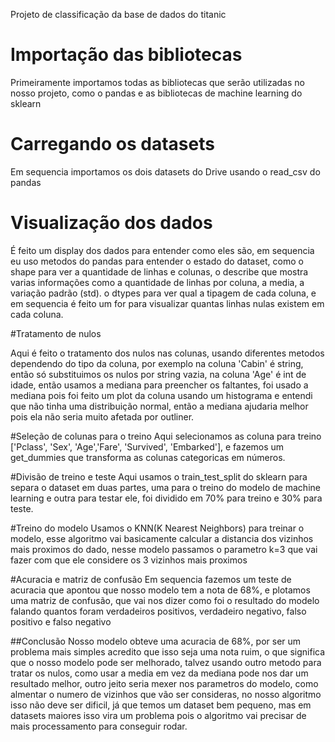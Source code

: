 Projeto de classificação da base de dados do titanic

# Importação das bibliotecas

 Primeiramente importamos todas as bibliotecas que serão utilizadas no nosso projeto, como o pandas e as bibliotecas de machine learning do sklearn

 # Carregando os datasets

 Em sequencia importamos os dois datasets do Drive usando  o read_csv do pandas

 # Visualização dos dados

 É feito um display dos dados para entender como eles são, em sequencia eu uso metodos do pandas para entender o estado do dataset, como o shape para ver a quantidade de linhas e colunas, o describe que mostra varias informações como a quantidade de linhas por coluna, a media, a variação padrão (std). o dtypes para ver qual a tipagem de cada coluna, e em sequencia é feito um for para visualizar quantas linhas nulas existem em cada coluna.

 #Tratamento de nulos

 Aqui é feito o tratamento dos nulos nas colunas, usando diferentes metodos dependendo do tipo da coluna, por exemplo na coluna 'Cabin' é string, então só substituimos os nulos por string vazia, na coluna 'Age' é int de idade, então usamos a mediana para preencher os faltantes, foi usado a mediana pois foi feito um plot da coluna usando um histograma e entendi que não tinha uma distribuição normal, então a mediana ajudaria melhor pois ela não seria muito afetada por outliner.

 #Seleção de colunas para o treino
 Aqui selecionamos as coluna para treino ['Pclass', 'Sex', 'Age','Fare', 'Survived', 'Embarked'], e fazemos um get_dummies que transforma as colunas categoricas em números.

 #Divisão de treino e teste
 Aqui usamos o train_test_split do sklearn para separa o dataset em duas partes, uma para o treino do modelo de machine learning e outra para testar ele, foi dividido em 70% para treino e 30% para teste.

 #Treino do modelo
 Usamos o KNN(K Nearest Neighbors) para treinar o modelo, esse algoritmo vai basicamente calcular a distancia dos vizinhos mais proximos do dado, nesse modelo passamos o parametro k=3 que vai fazer com que ele considere os 3 vizinhos mais proximos

 #Acuracia e matriz de confusão
 Em sequencia fazemos um teste de acuracia que apontou que nosso modelo tem a nota de 68%, e plotamos uma matriz de confusão, que vai nos dizer como foi o resultado do modelo falando quantos foram verdadeiros positivos, verdadeiro negativo, falso positivo e falso negativo

 ##Conclusão
 Nosso modelo obteve uma acuracia de 68%, por ser um problema mais simples acredito que isso seja uma nota ruim, o que significa que o nosso modelo pode ser melhorado, talvez usando outro metodo para tratar os nulos, como usar a media em vez da mediana pode nos dar um resultado melhor, outro jeito seria mexer nos parametros do modelo, como almentar o numero de vizinhos que vão ser consideras, no nosso algoritmo isso não deve ser dificil, já que temos um dataset bem pequeno, mas em datasets maiores isso vira um problema pois o algoritmo vai precisar de mais processamento para conseguir rodar.
